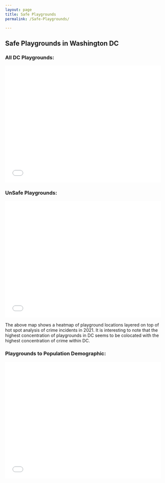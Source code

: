 ```yaml
---
layout: page
title: Safe Playgrounds
permalink: /Safe-Playgrounds/

---
```


## Safe Playgrounds in Washington DC

### All DC Playgrounds:

<style>.embed-container {position: relative; padding-bottom: 75%; height: 0; max-width: 100%;} .embed-container iframe, .embed-container object, .embed-container iframe{position: absolute; top: 0; left: 0; width: 100%; height: 100%;} small{position: absolute; z-index: 40; bottom: 0; margin-bottom: -15px;}</style><div class="embed-container"><iframe width="400" height="300" frameborder="0" scrolling="no" marginheight="0" marginwidth="0" title="Final_Project_Working" src="//mygmu.maps.arcgis.com/apps/Embed/index.html?webmap=11dd3b83dab34be788ec12bde4418117&extent=-77.2212,38.8205,-76.802,39.0083&zoom=true&previewImage=false&scale=true&search=true&searchextent=true&disable_scroll=true&theme=light"></iframe></div>



### UnSafe Playgrounds:

<style>.embed-container {position: relative; padding-bottom: 75%; height: 0; max-width: 100%;} .embed-container iframe, .embed-container object, .embed-container iframe{position: absolute; top: 0; left: 0; width: 100%; height: 100%;} small{position: absolute; z-index: 40; bottom: 0; margin-bottom: -15px;}</style><div class="embed-container"><iframe width="400" height="300" frameborder="0" scrolling="no" marginheight="0" marginwidth="0" title="Playground vs Crime Density" src="//mygmu.maps.arcgis.com/apps/Embed/index.html?webmap=733b55174bdd4955a4c73ce06c4bdffa&extent=-77.1362,38.876,-76.9266,38.9699&zoom=true&previewImage=false&scale=true&legendlayers=true&disable_scroll=true&theme=light"></iframe></div>

The above map shows a heatmap of playground locations layered on top of hot spot analysis of crime incidents in 2021. It is interesting to note that the highest concentration of playgrounds in DC seems to be colocated with the highest concentration of crime within DC. 




### Playgrounds to Population Demographic:

<style>.embed-container {position: relative; padding-bottom: 75%; height: 0; max-width: 100%;} .embed-container iframe, .embed-container object, .embed-container iframe{position: absolute; top: 0; left: 0; width: 100%; height: 100%;} small{position: absolute; z-index: 40; bottom: 0; margin-bottom: -15px;}</style><div class="embed-container"><iframe width="400" height="300" frameborder="0" scrolling="no" marginheight="0" marginwidth="0" title="Percent of Pop under 18 vs Playground Location" src="//mygmu.maps.arcgis.com/apps/Embed/index.html?webmap=42321458082242efa2c7643f75c326eb&extent=-77.236,38.81,-76.8168,38.9978&zoom=true&previewImage=false&scale=true&legendlayers=true&disable_scroll=true&theme=light"></iframe></div>



